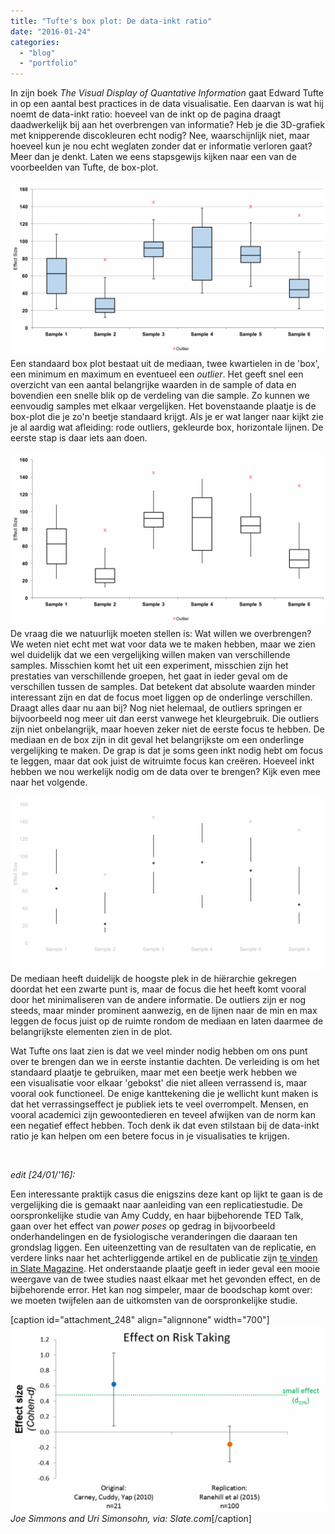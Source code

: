 ```yaml
---
title: "Tufte's box plot: De data-inkt ratio"
date: "2016-01-24"
categories: 
  - "blog"
  - "portfolio"
---
```


In zijn boek _The Visual Display of Quantative Information_ gaat Edward Tufte in op een aantal best practices in de data visualisatie. Een daarvan is wat hij noemt de data-inkt ratio: hoeveel van de inkt op de pagina draagt daadwerkelijk bij aan het overbrengen van informatie? Heb je die 3D-grafiek met knipperende discokleuren echt nodig? Nee, waarschijnlijk niet, maar hoeveel kun je nou echt weglaten zonder dat er informatie verloren gaat? Meer dan je denkt. Laten we eens stapsgewijs kijken naar een van de voorbeelden van Tufte, de box-plot.

[![Box plot 1](images/boxplot1-1024x568.png)](http://www.dumkydewilde.nl/wp-content/uploads/2016/01/boxplot1.png)Een standaard box plot bestaat uit de mediaan, twee kwartielen in de 'box', een minimum en maximum en eventueel een _outlier_. Het geeft snel een overzicht van een aantal belangrijke waarden in de sample of data en bovendien een snelle blik op de verdeling van die sample. Zo kunnen we eenvoudig samples met elkaar vergelijken. Het bovenstaande plaatje is de box-plot die je zo'n beetje standaard krijgt. Als je er wat langer naar kijkt zie je al aardig wat afleiding: rode outliers, gekleurde box, horizontale lijnen. De eerste stap is daar iets aan doen.

[![boxplot2](images/boxplot2-1024x568.png)](http://www.dumkydewilde.nl/wp-content/uploads/2016/01/boxplot2.png)De vraag die we natuurlijk moeten stellen is: Wat willen we overbrengen? We weten niet echt met wat voor data we te maken hebben, maar we zien wel duidelijk dat we een vergelijking willen maken van verschillende samples. Misschien komt het uit een experiment, misschien zijn het prestaties van verschillende groepen, het gaat in ieder geval om de verschillen tussen de samples. Dat betekent dat absolute waarden minder interessant zijn en dat de focus moet liggen op de onderlinge verschillen. Draagt alles daar nu aan bij? Nog niet helemaal, de outliers springen er bijvoorbeeld nog meer uit dan eerst vanwege het kleurgebruik. Die outliers zijn niet onbelangrijk, maar hoeven zeker niet de eerste focus te hebben. De mediaan en de box zijn in dit geval het belangrijkste om een onderlinge vergelijking te maken. De grap is dat je soms geen inkt nodig hebt om focus te leggen, maar dat ook juist de witruimte focus kan creëren. Hoeveel inkt hebben we nou werkelijk nodig om de data over te brengen? Kijk even mee naar het volgende.

[![boxplot3](images/boxplot3-1024x568.png)](http://www.dumkydewilde.nl/wp-content/uploads/2016/01/boxplot3.png)De mediaan heeft duidelijk de hoogste plek in de hiërarchie gekregen doordat het een zwarte punt is, maar de focus die het heeft komt vooral door het minimaliseren van de andere informatie. De outliers zijn er nog steeds, maar minder prominent aanwezig, en de lijnen naar de min en max leggen de focus juist op de ruimte rondom de mediaan en laten daarmee de belangrijkste elementen zien in de plot.

Wat Tufte ons laat zien is dat we veel minder nodig hebben om ons punt over te brengen dan we in eerste instantie dachten. De verleiding is om het standaard plaatje te gebruiken, maar met een beetje werk hebben we een visualisatie voor elkaar 'gebokst' die niet alleen verrassend is, maar vooral ook functioneel. De enige kanttekening die je wellicht kunt maken is dat het verrassingseffect je publiek iets te veel overrompelt. Mensen, en vooral academici zijn gewoontedieren en teveel afwijken van de norm kan een negatief effect hebben. Toch denk ik dat even stilstaan bij de data-inkt ratio je kan helpen om een betere focus in je visualisaties te krijgen.

 

_edit \[24/01/'16\]:_

Een interessante praktijk casus die enigszins deze kant op lijkt te gaan is de vergelijking die is gemaakt naar aanleiding van een replicatiestudie. De oorspronkelijke studie van Amy Cuddy, en haar bijbehorende TED Talk, gaan over het effect van _power poses_ op gedrag in bijvoorbeeld onderhandelingen en de fysiologische veranderingen die daaraan ten grondslag liggen. Een uiteenzetting van de resultaten van de replicatie, en verdere links naar het achterliggende artikel en de publicatie zijn [te vinden in Slate Magazine](http://www.slate.com/articles/health_and_science/science/2016/01/amy_cuddy_s_power_pose_research_is_the_latest_example_of_scientific_overreach.html). Het onderstaande plaatje geeft in ieder geval een mooie weergave van de twee studies naast elkaar met het gevonden effect, en de bijbehorende error. Het kan nog simpeler, maar de boodschap komt over: we moeten twijfelen aan de uitkomsten van de oorspronkelijke studie.

\[caption id="attachment\_248" align="alignnone" width="700"\][![3-risk](images/3-risk-1024x606.png)](http://www.slate.com/articles/health_and_science/science/2016/01/amy_cuddy_s_power_pose_research_is_the_latest_example_of_scientific_overreach.html) _Joe Simmons and Uri Simonsohn, via: Slate.com_\[/caption\]
